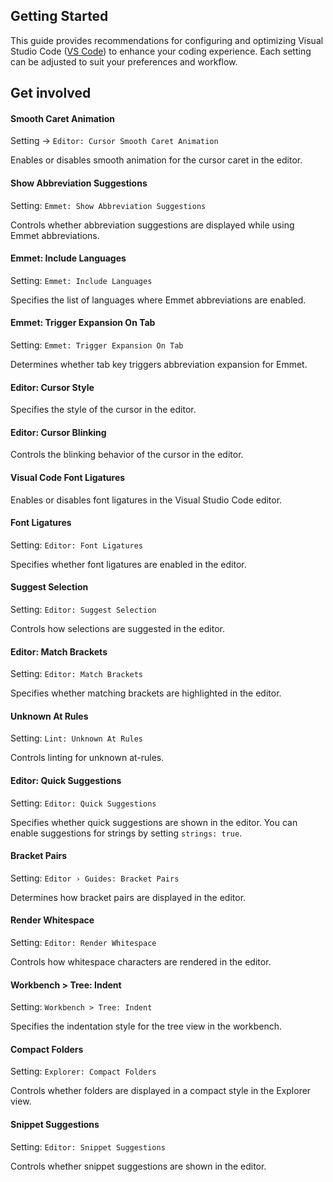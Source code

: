 ## Getting Started

This guide provides recommendations for configuring and optimizing Visual Studio Code ([VS Code](https://code.visualstudio.com/)) to enhance your coding experience. Each setting can be adjusted to suit your preferences and workflow.

## Get involved

#### Smooth Caret Animation

Setting -> `Editor: Cursor Smooth Caret Animation`

Enables or disables smooth animation for the cursor caret in the editor.

#### Show Abbreviation Suggestions

Setting: `Emmet: Show Abbreviation Suggestions`

Controls whether abbreviation suggestions are displayed while using Emmet abbreviations.

#### Emmet: Include Languages

Setting: `Emmet: Include Languages`

Specifies the list of languages where Emmet abbreviations are enabled.

#### Emmet: Trigger Expansion On Tab

Setting: `Emmet: Trigger Expansion On Tab`

Determines whether tab key triggers abbreviation expansion for Emmet.

#### Editor: Cursor Style

Specifies the style of the cursor in the editor.

#### Editor: Cursor Blinking

Controls the blinking behavior of the cursor in the editor.

#### Visual Code Font Ligatures

Enables or disables font ligatures in the Visual Studio Code editor.

#### Font Ligatures

Setting: `Editor: Font Ligatures`

Specifies whether font ligatures are enabled in the editor.

#### Suggest Selection

Setting: `Editor: Suggest Selection`

Controls how selections are suggested in the editor.

#### Editor: Match Brackets

Setting: `Editor: Match Brackets`

Specifies whether matching brackets are highlighted in the editor.

#### Unknown At Rules

Setting: `Lint: Unknown At Rules`

Controls linting for unknown at-rules.

#### Editor: Quick Suggestions

Setting: `Editor: Quick Suggestions`

Specifies whether quick suggestions are shown in the editor. You can enable suggestions for strings by setting `strings: true`.

#### Bracket Pairs

Setting: `Editor › Guides: Bracket Pairs`

Determines how bracket pairs are displayed in the editor.

#### Render Whitespace

Setting: `Editor: Render Whitespace`

Controls how whitespace characters are rendered in the editor.

#### Workbench > Tree: Indent

Setting: `Workbench > Tree: Indent`

Specifies the indentation style for the tree view in the workbench.

#### Compact Folders

Setting: `Explorer: Compact Folders`

Controls whether folders are displayed in a compact style in the Explorer view.

#### Snippet Suggestions

Setting: `Editor: Snippet Suggestions`

Controls whether snippet suggestions are shown in the editor.
